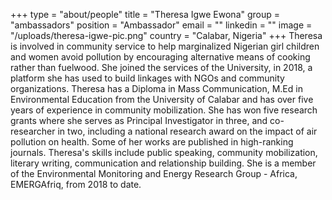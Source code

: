 +++
type = "about/people"
title = "Theresa Igwe Ewona"
group = "ambassadors"
position = "Ambassador"
email = ""
linkedin = ""
image = "/uploads/theresa-igwe-pic.png"
country = "Calabar, Nigeria"
+++
Theresa is involved in community service to help marginalized Nigerian girl children and women avoid pollution by encouraging alternative means of cooking rather than fuelwood. She joined the services of the University, in 2018, a platform she has used to build linkages with NGOs and community organizations. Theresa has a Diploma in Mass Communication, M.Ed in Environmental Education from the University of Calabar and has over five years of experience in community mobilization. She has won five research grants where she serves as Principal Investigator in three, and co-researcher in two, including a national research award on the impact of air pollution on health. Some of her works are published in high-ranking journals. Theresa's skills include public speaking, community mobilization, literary writing, communication and relationship building. She is a member of the Environmental Monitoring and Energy Research Group - Africa, EMERGAfriq, from 2018 to date.